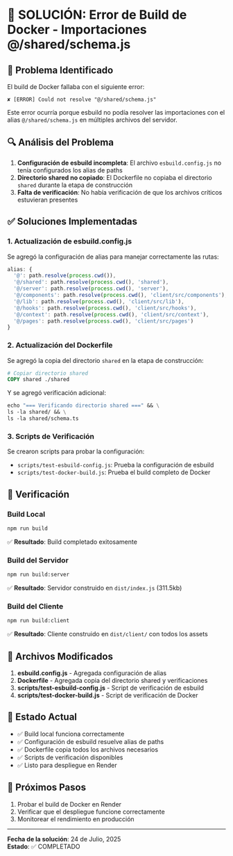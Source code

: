 # 🔧 SOLUCIÓN: Error de Build de Docker - Importaciones @/shared/schema.js

## 🚨 Problema Identificado

El build de Docker fallaba con el siguiente error:

```
✘ [ERROR] Could not resolve "@/shared/schema.js"
```

Este error ocurría porque esbuild no podía resolver las importaciones con el alias `@/shared/schema.js` en múltiples archivos del servidor.

## 🔍 Análisis del Problema

1. **Configuración de esbuild incompleta**: El archivo `esbuild.config.js` no tenía configurados los alias de paths
2. **Directorio shared no copiado**: El Dockerfile no copiaba el directorio `shared` durante la etapa de construcción
3. **Falta de verificación**: No había verificación de que los archivos críticos estuvieran presentes

## ✅ Soluciones Implementadas

### 1. Actualización de esbuild.config.js

Se agregó la configuración de alias para manejar correctamente las rutas:

```javascript
alias: {
  '@': path.resolve(process.cwd()),
  '@/shared': path.resolve(process.cwd(), 'shared'),
  '@/server': path.resolve(process.cwd(), 'server'),
  '@/components': path.resolve(process.cwd(), 'client/src/components'),
  '@/lib': path.resolve(process.cwd(), 'client/src/lib'),
  '@/hooks': path.resolve(process.cwd(), 'client/src/hooks'),
  '@/context': path.resolve(process.cwd(), 'client/src/context'),
  '@/pages': path.resolve(process.cwd(), 'client/src/pages')
}
```

### 2. Actualización del Dockerfile

Se agregó la copia del directorio `shared` en la etapa de construcción:

```dockerfile
# Copiar directorio shared
COPY shared ./shared
```

Y se agregó verificación adicional:

```dockerfile
echo "=== Verificando directorio shared ===" && \
ls -la shared/ && \
ls -la shared/schema.ts
```

### 3. Scripts de Verificación

Se crearon scripts para probar la configuración:

- `scripts/test-esbuild-config.js`: Prueba la configuración de esbuild
- `scripts/test-docker-build.js`: Prueba el build completo de Docker

## 🧪 Verificación

### Build Local
```bash
npm run build
```
✅ **Resultado**: Build completado exitosamente

### Build del Servidor
```bash
npm run build:server
```
✅ **Resultado**: Servidor construido en `dist/index.js` (311.5kb)

### Build del Cliente
```bash
npm run build:client
```
✅ **Resultado**: Cliente construido en `dist/client/` con todos los assets

## 📁 Archivos Modificados

1. **esbuild.config.js** - Agregada configuración de alias
2. **Dockerfile** - Agregada copia del directorio shared y verificaciones
3. **scripts/test-esbuild-config.js** - Script de verificación de esbuild
4. **scripts/test-docker-build.js** - Script de verificación de Docker

## 🎯 Estado Actual

- ✅ Build local funciona correctamente
- ✅ Configuración de esbuild resuelve alias de paths
- ✅ Dockerfile copia todos los archivos necesarios
- ✅ Scripts de verificación disponibles
- ✅ Listo para despliegue en Render

## 🚀 Próximos Pasos

1. Probar el build de Docker en Render
2. Verificar que el despliegue funcione correctamente
3. Monitorear el rendimiento en producción

---

**Fecha de la solución**: 24 de Julio, 2025  
**Estado**: ✅ COMPLETADO 